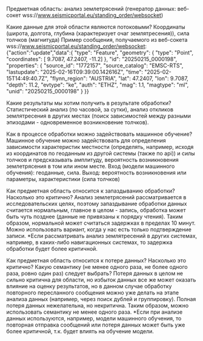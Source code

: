 Предметная область: анализ землетрясений (генератор данных: веб-сокет wss://www.seismicportal.eu/standing_order/websocket)

Какие данные для этой области являются потоковыми? 
Координаты (широта, долгота, глубина (характеризует очаг землятресения)), сила толчков (магнитуда) 
Пример сообщения, получаемого из веб-сокета wss://www.seismicportal.eu/standing_order/websocket: 
{"action":"update","data":{ "type": "Feature", "geometry": 
{ "type": "Point", "coordinates": [ 9.7087, 47.2407, -11.2] }, 
"id": "20250215_0000198", 
"properties": { "source_id": "1772157", "source_catalog": "EMSC-RTS", "lastupdate": "2025-02-16T09:39:00.142616Z", "time": "2025-02-15T14:49:40.7Z", "flynn_region": "AUSTRIA", "lat": 47.2407, "lon": 9.7087, "depth": 11.2, "evtype": "ke", "auth": "ETHZ", "mag": 1.1, "magtype": "ml", "unid": "20250215_0000198" } 
}}

Какие результаты мы хотим получить в результате обработки? 
Статистический анализ (по часовой, за сутки), анализ откликов землятресения в других местах (поиск зависимостей между разными эпизодами - одновременное возникновение толчков).

Как в процессе обработки можно задействовать машинное обучение? 
Машинное обучение можно задействовать для определения зависимости характеристик местности (определять, например, исходя из координатов по геоданным из другой системы (также по api)) и силы толчков и предсказывать амплитуду, вероятность возникновения землетрясения в том или ином месте. Вход (модели машинного обучения): геоданные, сила. Выход: вероятность возникновения или параметры, характеристики (сила толчков)

Как предметная область относится к запаздыванию обработки? Насколько это критично? 
Анализ землетрясений рассматривается в исследовательских целях, поэтому запаздывание обработки данных считается нормальным, главное в целом - запись, обработка может быть чуть позднее (данные не привязаны к порядку чтения). 
Таким образом, нормальной может считаться задержках в пределах 10 минут. 
Можно использовать вариант, когда у нас есть только подтверждение записи. 
*Если рассматривать анализ землятресений в других системах, например, в каких-либо навигационных системах, то задержка обработки будет более критичной.

Как предметная область относится к потере данных? Насколько это критично? Какую семантику (не менее одного раза, не более одного раза, ровно один раз) следует выбрать? 
Потеря данных в целом не сильно критична для области, но избыток данных все же может оказать влияние на оценку результатов, но в данном случае обработку повторного пересланного сообщения можно уже делать на этапе анализа данных (например, через поиск дублей и группировку). 
Полная потеря данных нежелательна, но некритична. Таким образом, можно использовать семантику не менее одного раза. *Если при анализе данных используются, например, модели машинного обучения, то повторная отправка сообщений или потеря данных может быть уже более критичной, т.к. будет влиять на обучение модели.
